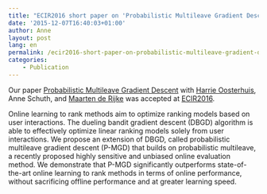 ```yaml
---
title: "ECIR2016 short paper on 'Probabilistic Multileave Gradient Descent' accepted"
date: '2015-12-07T16:40:03+01:00'
author: Anne
layout: post
lang: en
permalink: /ecir2016-short-paper-on-probabilistic-multileave-gradient-descent-accepted/
categories:
    - Publication
---
```


Our paper [Probabilistic Multileave Gradient Descent](/publications/oosterhuis2016) with [Harrie
Oosterhuis](https://harrieo.github.io/), Anne Schuth, and [Maarten de Rijke](https://staff.fnwi.uva.nl/m.derijke/) was accepted
at [ECIR2016](http://ecir2016.dei.unipd.it).

Online learning to rank methods aim to optimize ranking models based on user interactions. The dueling bandit gradient
descent (DBGD) algorithm is able to effectively optimize linear ranking models solely from user interactions. We propose
an extension of DBGD, called probabilistic multileave gradient descent (P-MGD) that builds on probabilistic multileave,
a recently proposed highly sensitive and unbiased online evaluation method. We demonstrate that P-MGD significantly
outperforms state-of-the-art online learning to rank methods in terms of online performance, without sacrificing offline
performance and at greater learning speed.

